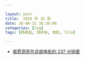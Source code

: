 ```yaml
---

layout: post
title:  2016 年 35 周
date: 16-08-31 16:36:00
categories: [log]
tags: [杨德昌, 牯岭街, 电影, film]

---
```


- [我愿意死在这部电影的 237 分钟里](http://mp.weixin.qq.com/s?__biz=MzA3NzA1ODQzNA%3D%3D&idx=1&mid=2659200479&scene=0&sn=004a50697efa8452676e017e61eca354)